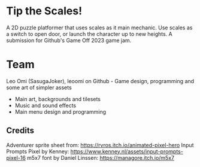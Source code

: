 # Tip the Scales!
A 2D puzzle platformer that uses scales as it main mechanic. Use scales as a switch to open door, or launch the character up to new heights.
A submission for Github's Game Off 2023 game jam.

# Team
Leo Omi (SasugaJoker), leoomi on Github - Game design, programming and some art of simpler assets
- Main art, backgrounds and tilesets
- Music and sound effects
- Main menu design and programming

## Credits
Adventurer sprite sheet from: https://rvros.itch.io/animated-pixel-hero
Input Prompts Pixel by Kenney: https://www.kenney.nl/assets/input-prompts-pixel-16
m5x7 font by Daniel Linssen: https://managore.itch.io/m5x7
